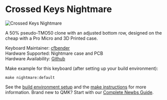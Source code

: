 # Crossed Keys Nightmare

![Crossed Keys Nightmare](https://github.com/cfbender/keyboards/blob/master/nightmare/nightmareRender.png?raw=true)

A 50% pseudo-TMO50 clone with an adjusted bottom row, designed on the cheap with a Pro Micro and 3D Printed case.

Keyboard Maintainer: [cfbender](https://github.com/cfbender)  
Hardware Supported: Nightmare case and PCB  
Hardware Availability: [Github](https://github.com/cfbender/keyboards/tree/master/nightmare)

Make example for this keyboard (after setting up your build environment):

    make nightmare:default

See the [build environment setup](https://docs.qmk.fm/#/getting_started_build_tools) and the [make instructions](https://docs.qmk.fm/#/getting_started_make_guide) for more information. Brand new to QMK? Start with our [Complete Newbs Guide](https://docs.qmk.fm/#/newbs).

